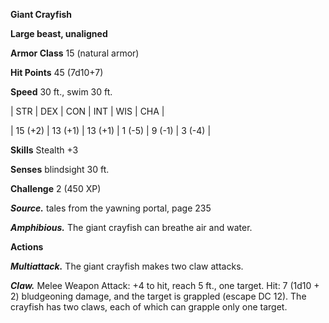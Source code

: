 **Giant Crayfish**

**Large beast, unaligned**

**Armor Class** 15 (natural armor)

**Hit Points** 45 (7d10+7)

**Speed** 30 ft., swim 30 ft.

|   STR   |   DEX   |   CON   |   INT   |   WIS   |   CHA   |
  
| 15 (+2) | 13 (+1) | 13 (+1) | 1 (-5) | 9 (-1) | 3 (-4) |

**Skills** Stealth +3

**Senses** blindsight 30 ft.

**Challenge** 2 (450 XP)

***Source.*** tales from the yawning portal,  page 235

***Amphibious.*** The giant crayfish can breathe air and water.

**Actions**

***Multiattack.*** The giant crayfish makes two claw attacks.

***Claw.*** Melee Weapon Attack: +4 to hit, reach 5 ft., one target. Hit: 7 (1d10 + 2) bludgeoning damage, and the target is grappled (escape DC 12). The crayfish has two claws, each of which can grapple only one target.

